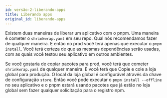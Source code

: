 ```yaml
---
id: versão-2-liberando-apps
title: Liberando apps
original_id: liberando-apps
---
```


Existem duas maneiras de liberar um aplicativo com o pnpm. Uma maneira é cometer o `shrinkwrap.yaml` em seu repo.
Qual nós recomendamos fazer de qualquer maneira. E então no prod você terá apenas que executar o `pnpm install`.
Você terá certeza de que as mesmas dependências serão usadas, com as quais você testou seu aplicativo em outros ambientes.

Se você gostaria de copiar pacotes para prod, você terá que cometer `shrinkwrap.yaml` de qualquer maneira. E você terá que
Copie e cole a loja global para produção. O local da loja global é configurável
através da chave de configuração `store`.
Então você pode executar o `pnpm install --offline` no seu aplicativo e o pnpm estará usando pacotes que já estão no
loja global sem fazer qualquer solicitação para o registro npm.